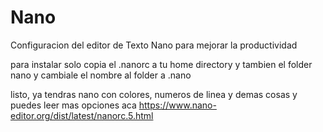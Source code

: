 # Nano
Configuracion del editor de Texto Nano para mejorar la productividad

para instalar solo copia el .nanorc a tu home directory y tambien el folder nano y cambiale el nombre al folder a .nano

listo, ya tendras nano con colores, numeros de linea y demas cosas y puedes leer mas opciones aca https://www.nano-editor.org/dist/latest/nanorc.5.html